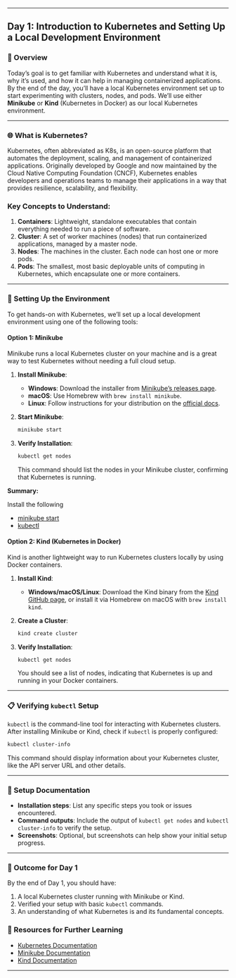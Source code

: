 ﻿---

## Day 1: Introduction to Kubernetes and Setting Up a Local Development Environment

### 📘 Overview

Today’s goal is to get familiar with Kubernetes and understand what it is, why it’s used, and how it can help in managing containerized applications. By the end of the day, you’ll have a local Kubernetes environment set up to start experimenting with clusters, nodes, and pods. We’ll use either **Minikube** or **Kind** (Kubernetes in Docker) as our local Kubernetes environment.

---

### 🌐 What is Kubernetes?

Kubernetes, often abbreviated as K8s, is an open-source platform that automates the deployment, scaling, and management of containerized applications. Originally developed by Google and now maintained by the Cloud Native Computing Foundation (CNCF), Kubernetes enables developers and operations teams to manage their applications in a way that provides resilience, scalability, and flexibility.

### Key Concepts to Understand:
1. **Containers**: Lightweight, standalone executables that contain everything needed to run a piece of software.
2. **Cluster**: A set of worker machines (nodes) that run containerized applications, managed by a master node.
3. **Nodes**: The machines in the cluster. Each node can host one or more pods.
4. **Pods**: The smallest, most basic deployable units of computing in Kubernetes, which encapsulate one or more containers.

---

### 🔧 Setting Up the Environment

To get hands-on with Kubernetes, we’ll set up a local development environment using one of the following tools:

#### Option 1: Minikube

Minikube runs a local Kubernetes cluster on your machine and is a great way to test Kubernetes without needing a full cloud setup.

1. **Install Minikube**:
   - **Windows**: Download the installer from [Minikube’s releases page](https://github.com/kubernetes/minikube/releases).
   - **macOS**: Use Homebrew with `brew install minikube`.
   - **Linux**: Follow instructions for your distribution on the [official docs](https://minikube.sigs.k8s.io/docs/start/).

2. **Start Minikube**:
   ```bash
   minikube start
   ```

3. **Verify Installation**:
   ```bash
   kubectl get nodes
   ```

   This command should list the nodes in your Minikube cluster, confirming that Kubernetes is running.

**Summary:**

Install the following 

- [minikube start](https://minikube.sigs.k8s.io/docs/start/?arch=%2Fwindows%2Fx86-64%2Fstable%2F.exe+download)
- [kubectl](https://kubernetes.io/docs/tasks/tools/install-kubectl-windows/#install-nonstandard-package-tools)

#### Option 2: Kind (Kubernetes in Docker)

Kind is another lightweight way to run Kubernetes clusters locally by using Docker containers.

1. **Install Kind**:
   - **Windows/macOS/Linux**: Download the Kind binary from the [Kind GitHub page](https://kind.sigs.k8s.io/), or install it via Homebrew on macOS with `brew install kind`.

2. **Create a Cluster**:
   ```bash
   kind create cluster
   ```

3. **Verify Installation**:
   ```bash
   kubectl get nodes
   ```

   You should see a list of nodes, indicating that Kubernetes is up and running in your Docker containers.

---

### 📋 Verifying `kubectl` Setup

`kubectl` is the command-line tool for interacting with Kubernetes clusters. After installing Minikube or Kind, check if `kubectl` is properly configured:

```bash
kubectl cluster-info
```

This command should display information about your Kubernetes cluster, like the API server URL and other details.

---

### 📝 Setup Documentation

- **Installation steps**: List any specific steps you took or issues encountered.
- **Command outputs**: Include the output of `kubectl get nodes` and `kubectl cluster-info` to verify the setup.
- **Screenshots**: Optional, but screenshots can help show your initial setup progress.

---

### 🎯 Outcome for Day 1

By the end of Day 1, you should have:
1. A local Kubernetes cluster running with Minikube or Kind.
2. Verified your setup with basic `kubectl` commands.
3. An understanding of what Kubernetes is and its fundamental concepts.

### 🔗 Resources for Further Learning

- [Kubernetes Documentation](https://kubernetes.io/docs/)
- [Minikube Documentation](https://minikube.sigs.k8s.io/docs/start/)
- [Kind Documentation](https://kind.sigs.k8s.io/)

---


